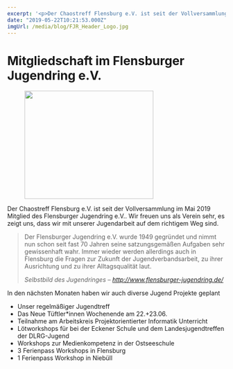 ```yaml
---
excerpt: '<p>Der Chaostreff Flensburg e.V. ist seit der Vollversammlung im Mai 2019 Mitglied des Flensburger Jugendring e.V.. Wir freuen uns als Verein sehr, es zeigt uns, dass wir mit unserer Jugendarbeit auf dem richtigem Weg sind. <a href="https://chaostreff-flensburg.de/2019/mitgliedschaft-im-flensburger-jugendring-e-v/" class="more-link">[&hellip;]</a></p>'
date: "2019-05-22T10:21:53.000Z"
imgUrl: /media/blog/FJR_Header_Logo.jpg
---
```

# Mitgliedschaft im Flensburger Jugendring e.V.


<div class="wp-block-image"><figure class="aligncenter"><img decoding="async" loading="lazy" width="297" height="250" src="/media/blog/uploads/FJR_Header_Logo.jpg" alt="" class="wp-image-1294"/></figure></div>



<p>Der Chaostreff Flensburg e.V. ist seit der Vollversammlung im Mai 2019 Mitglied des Flensburger Jugendring e.V.. Wir freuen uns als Verein sehr, es zeigt uns, dass wir mit unserer Jugendarbeit auf dem richtigem Weg sind.</p>



<blockquote class="wp-block-quote"><p>Der Flensburger Jugendring e.V. wurde 1949 gegründet und nimmt nun schon seit fast 70 Jahren seine satzungsgemäßen Aufgaben sehr gewissenhaft wahr. Immer wieder werden allerdings auch in Flensburg die Fragen zur Zukunft der Jugendverbandsarbeit, zu ihrer Ausrichtung und zu ihrer Alltagsqualität laut. </p><cite>Selbstbild des Jugendringes &#8211; <a href="http://www.flensburger-jugendring.de/">http://www.flensburger-jugendring.de/</a></cite></blockquote>



<p>In den nächsten Monaten haben wir auch diverse Jugend Projekte geplant</p>



<ul><li>Unser regelmäßiger Jugendtreff</li><li>Das Neue Tüftler*innen Wochenende am 22.+23.06.</li><li>Teilnahme am Arbeitskreis Projektorientierter Informatik Unterricht</li><li>Lötworkshops für bei der Eckener Schule und dem Landesjugendtreffen der DLRG-Jugend</li><li>Workshops zur Medienkompetenz in der Ostseeschule</li><li>3 Ferienpass Workshops in Flensburg</li><li>1 Ferienpass Workshop in Niebüll</li></ul>

